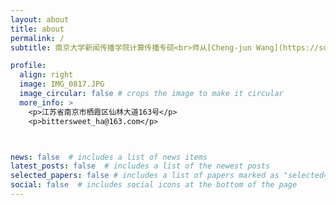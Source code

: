 ```yaml
---
layout: about
title: about
permalink: /
subtitle: 南京大学新闻传播学院计算传播专硕<br>师从[Cheng-jun Wang](https://socratesclub.github.io/)<br>暂无个人研究方向，仍在探索当中……

profile:
  align: right
  image: IMG_0817.JPG
  image_circular: false # crops the image to make it circular
  more_info: >
    <p>江苏省南京市栖霞区仙林大道163号</p>
    <p>bittersweet_ha@163.com</p>



news: false  # includes a list of news items
latest_posts: false  # includes a list of the newest posts
selected_papers: false # includes a list of papers marked as "selected={true}"
social: false  # includes social icons at the bottom of the page
---
```



